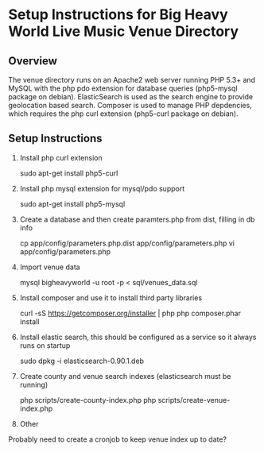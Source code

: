 Setup Instructions for Big Heavy World Live Music Venue Directory
=================================================================

Overview
--------
The venue directory runs on an Apache2 web server running PHP 5.3+ and MySQL 
with the php pdo extension for database queries (php5-mysql package on debian).
ElasticSearch is used as the search engine to provide geolocation based search.
Composer is used to manage PHP depdencies, which requires the php curl extension
(php5-curl package on debian).

Setup Instructions
------------------

1. Install php curl extension

	sudo apt-get install php5-curl

2. Install php mysql extension for mysql/pdo support

	sudo apt-get install php5-mysql

3. Create a database and then create paramters.php from dist, filling in db info

	cp app/config/parameters.php.dist app/config/parameters.php
	vi app/config/parameters.php

4. Import venue data

	mysql bigheavyworld -u root -p < sql/venues_data.sql 

5. Install composer and use it to install third party libraries 

	curl -sS https://getcomposer.org/installer | php
	php composer.phar install

6. Install elastic search, this should be configured as a service so it always runs on startup

	sudo dpkg -i elasticsearch-0.90.1.deb 

7. Create county and venue search indexes (elasticsearch must be running)

	php scripts/create-county-index.php 
	php scripts/create-venue-index.php 

8. Other

Probably need to create a cronjob to keep venue index up to date?

